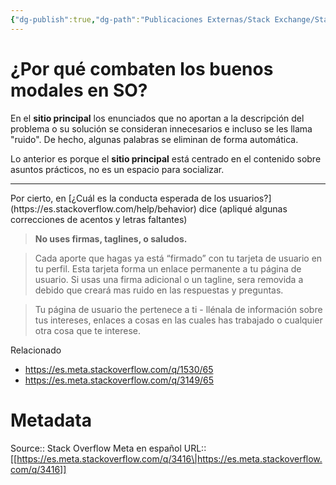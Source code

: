 ```yaml
---
{"dg-publish":true,"dg-path":"Publicaciones Externas/Stack Exchange/Stack Overflow en español/Stack Overflow en español Meta/es.meta.stackoverflow.com-3416.md","permalink":"/publicaciones-externas/stack-exchange/stack-overflow-en-espanol/stack-overflow-en-espanol-meta/es-meta-stackoverflow-com-3416/","title":"¿Por qué combaten los buenos modales en SO?","hide":true,"noteIcon":"default","created":"2024-04-03T12:49:10.421-06:00","updated":"2024-04-05T16:44:03.036-06:00"}
---
```


# ¿Por qué combaten los buenos modales en SO?

En el **sitio principal** los enunciados que no aportan a la descripción del problema o su solución se consideran innecesarios e incluso se les llama "ruido". De hecho, algunas palabras se eliminan de forma automática.

Lo anterior es porque el **sitio principal** está centrado en el contenido sobre asuntos prácticos, no es un espacio para socializar. 

<hr>
Por cierto, en [¿Cuál es la conducta esperada de los usuarios?](https://es.stackoverflow.com/help/behavior) dice (apliqué algunas correcciones de acentos y letras faltantes)

> **No uses firmas, taglines, o saludos.**

> Cada aporte que hagas ya está “firmado” con tu tarjeta de usuario en tu perfil. Esta tarjeta forma un enlace permanente a tu página de usuario. Si usas una firma adicional o un tagline, sera removida a debido que creará mas ruido en las respuestas y preguntas.

> Tu página de usuario the pertenece a ti - llénala de información sobre tus intereses, enlaces a cosas en las cuales has trabajado o cualquier otra cosa que te interese.


Relacionado

- https://es.meta.stackoverflow.com/q/1530/65
- https://es.meta.stackoverflow.com/q/3149/65


# Metadata
Source:: Stack Overflow Meta en español
URL:: [[https://es.meta.stackoverflow.com/q/3416\|https://es.meta.stackoverflow.com/q/3416]]

